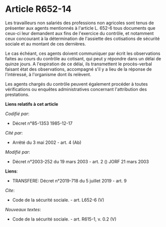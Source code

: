 # Article R652-14

Les travailleurs non salariés des professions non agricoles sont tenus de présenter aux agents mentionnés à l'article L.
652-6 tous documents que ceux-ci leur demandent aux fins de l'exercice du contrôle, et notamment ceux concourant à la
détermination de l'assiette des cotisations de sécurité sociale et au montant de ces dernières. 

Le cas échéant, ces agents doivent communiquer par écrit les observations faites au cours du contrôle au cotisant, qui peut y
répondre dans un délai de quinze jours. A l'expiration de ce délai, ils transmettent le procès-verbal faisant état des
observations, accompagné s'il y a lieu de la réponse de l'intéressé, à l'organisme dont ils relèvent. 

Les agents chargés du contrôle peuvent également procéder à toutes vérifications ou enquêtes administratives concernant
l'attribution des prestations.

**Liens relatifs à cet article**

_Codifié par_:

  - Décret n°85-1353 1985-12-17

_Cité par_:

  - Arrêté du 3 mai 2002 - art. 4 (Ab)

_Modifié par_:

  - Décret n°2003-252 du 19 mars 2003 - art. 2 () JORF 21 mars 2003

**Liens**:

  - TRANSFERE: Décret n°2019-718 du 5 juillet 2019 - art. 9

_Cite_:

  - Code de la sécurité sociale. - art. L652-6 (V)

_Nouveaux textes_:

  - Code de la sécurité sociale. - art. R615-1, v. 0.2 (V)
